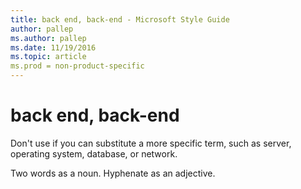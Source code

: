 ```yaml
---
title: back end, back-end - Microsoft Style Guide
author: pallep
ms.author: pallep
ms.date: 11/19/2016
ms.topic: article
ms.prod = non-product-specific
---
```


# back end, back-end

Don't use if you can substitute a more specific term, such as server, operating system, database, or network.

Two words as a noun. Hyphenate as an adjective.
